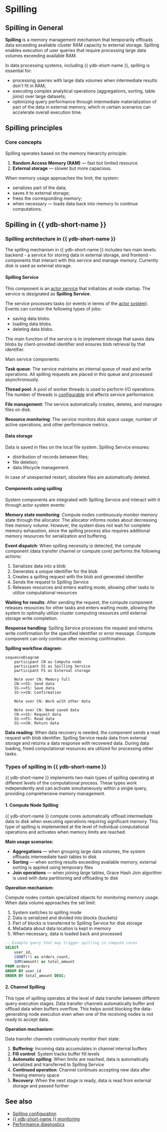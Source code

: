 # Spilling

## Spilling in General

**Spilling** is a memory management mechanism that temporarily offloads data exceeding available cluster RAM capacity to external storage. Spilling enables execution of user queries that require processing large data volumes exceeding available RAM.

In data processing systems, including {{ ydb-short-name }}, spilling is essential for:

- processing queries with large data volumes when intermediate results don't fit in RAM;
- executing complex analytical operations (aggregations, sorting, table joins) over large datasets;
- optimizing query performance through intermediate materialization of part of the data in external memory, which in certain scenarios can accelerate overall execution time.

## Spilling principles

### Core concepts

Spilling operates based on the memory hierarchy principle:

1. **Random Access Memory (RAM)** — fast but limited resource.
2. **External storage** — slower but more capacious.

When memory usage approaches the limit, the system:

- serializes part of the data;
- saves it to external storage;
- frees the corresponding memory;
- when necessary — loads data back into memory to continue computations.


## Spilling in {{ ydb-short-name }}

### Spilling architecture in {{ ydb-short-name }}

The spilling mechanism in {{ ydb-short-name }} includes two main levels: backend - a service for storing data in external storage, and frontend - components that interact with this service and manage memory. Currently disk is used as external storage.

#### Spilling Service

This component is an [actor service](glossary.md#actor-service) that initializes at node startup. The service is designated as **Spilling Service**.

The service processes tasks (or events in terms of the [actor system](glossary.md#actor-system)). Events can contain the following types of jobs:

* saving data blobs.
* loading data blobs.
* deleting data blobs.

The main function of the service is to implement storage that saves data blobs by client-provided identifier and ensures blob retrieval by that identifier.

Main service components:

**Task queue**: The service maintains an internal queue of read and write operations. All spilling requests are placed in this queue and processed asynchronously.

**Thread pool**: A pool of worker threads is used to perform I/O operations. The number of threads is [configurable](../devops/configuration-management/configuration-v2/spilling-config.md#workerscount) and affects service performance.

**File management**: The service automatically creates, deletes, and manages files on disk.

**Resource monitoring**: The service monitors disk space usage, number of active operations, and other performance metrics.

#### Data storage

Data is saved in files on the local file system. Spilling Service ensures:

* distribution of records between files;
* file deletion;
* data lifecycle management.

In case of unexpected restart, obsolete files are automatically deleted.

#### Components using spilling

System components are integrated with Spilling Service and interact with it through actor system events:

**Memory state monitoring**: Compute nodes continuously monitor memory state through the allocator. The allocator informs nodes about decreasing free memory volume. However, the system does not wait for complete memory exhaustion, since the spilling process also requires additional memory resources for serialization and buffering.

**Event dispatch**: When spilling necessity is detected, the compute component (data transfer channel or compute core) performs the following actions:

1. Serializes data into a blob
2. Generates a unique identifier for the blob
3. Creates a spilling request with the blob and generated identifier
4. Sends the request to Spilling Service
5. Releases resources and enters waiting mode, allowing other tasks to utilize computational resources

**Waiting for results**: After sending the request, the compute component releases resources for other tasks and enters waiting mode, allowing the system to optimally utilize cluster computing resources until external storage write completion.

**Response handling**: Spilling Service processes the request and returns write confirmation for the specified identifier or error message. Compute component can only continue after receiving confirmation.

**Spilling workflow diagram:**

```mermaid
sequenceDiagram
    participant CN as Compute node
    participant SS as Spilling Service
    participant FS as External storage

    Note over CN: Memory full
    CN->>SS: Send data
    SS->>FS: Save data
    SS->>CN: Confirmation
    
    Note over CN: Work with other data
    
    Note over CN: Need saved data
    CN->>SS: Request data
    SS->>FS: Read data
    SS->>CN: Return data
```

**Data reading**: When data recovery is needed, the component sends a read request with blob identifier. Spilling Service reads data from external storage and returns a data response with recovered data. During data loading, freed computational resources are utilized for processing other tasks.

### Types of spilling in {{ ydb-short-name }}

{{ ydb-short-name }} implements two main types of spilling operating at different levels of the computational process. These types work independently and can activate simultaneously within a single query, providing comprehensive memory management.

#### 1. Compute Node Spilling

{{ ydb-short-name }} compute cores automatically offload intermediate data to disk when executing operations requiring significant memory. This type of spilling is implemented at the level of individual computational operations and activates when memory limits are reached.

**Main usage scenarios:**

* **Aggregations** — when grouping large data volumes, the system offloads intermediate hash tables to disk
* **Sorting** — when sorting results exceeding available memory, external sorting is applied using temporary files
* **Join operations** — when joining large tables, Grace Hash Join algorithm is used with data partitioning and offloading to disk

**Operation mechanism:**

Compute nodes contain specialized objects for monitoring memory usage. When data volume approaches the set limit:

1. System switches to spilling mode
2. Data is serialized and divided into blocks (buckets)
3. Part of blocks is transferred to Spilling Service for disk storage
4. Metadata about data location is kept in memory
5. When necessary, data is loaded back and processed

```sql
-- Example query that may trigger spilling in compute cores
SELECT
    user_id,
    COUNT(*) as orders_count,
    SUM(amount) as total_amount
FROM orders
GROUP BY user_id
ORDER BY total_amount DESC;
```

#### 2. Channel Spilling

This type of spilling operates at the level of data transfer between different query execution stages. Data transfer channels automatically buffer and offload data when buffers overflow. This helps avoid blocking the data-generating node execution even when one of the receiving nodes is not ready to accept data.

**Operation mechanism:**

Data transfer channels continuously monitor their state:

1. **Buffering**: Incoming data accumulates in channel internal buffers
2. **Fill control**: System tracks buffer fill levels
3. **Automatic spilling**: When limits are reached, data is automatically serialized and transferred to Spilling Service
4. **Continued operation**: Channel continues accepting new data after freeing memory space
5. **Recovery**: When the next stage is ready, data is read from external storage and passed further

## See also

- [Spilling configuration](../devops/configuration-management/configuration-v2/spilling-config.md)
- [{{ ydb-short-name }} monitoring](../devops/observability/monitoring.md)
- [Performance diagnostics](../troubleshooting/performance/index.md)
